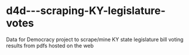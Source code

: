# d4d---scraping-KY-legislature-votes
Data for Democracy project to scrape/mine KY state legislature bill voting results from pdfs hosted on the web
